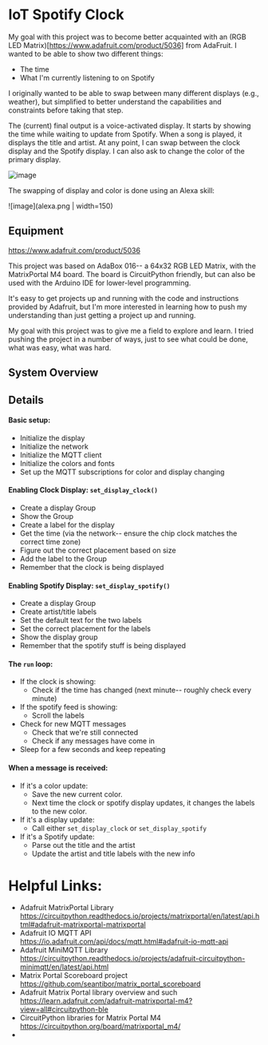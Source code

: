 
# IoT Spotify Clock

My goal with this project was to become better acquainted with an (RGB LED Matrix)[https://www.adafruit.com/product/5036] from AdaFruit. I wanted to be able to show two different things: 

* The time
* What I'm currently listening to on Spotify

I originally wanted to be able to swap between many different displays (e.g., weather), but simplified to better understand the capabilities and constraints before taking that step. 

The (current) final output is a voice-activated display. It starts by showing the time while waiting to update from Spotify. When a song is played, it displays 
the title and artist. At any point, I can swap between the clock display and the Spotify display. I can also ask to change the color of the primary display. 

![image](https://media.giphy.com/media/h0UTMkgSwvAoSCCqaU/giphy.gif?cid=790b76111a91e0a7643c755ff39486fa9b73d34ee3ace350&rid=giphy.gif)

The swapping of display and color is done using an Alexa skill: 

![image](alexa.png | width=150)

## Equipment

https://www.adafruit.com/product/5036

This project was based on AdaBox 016-- a 64x32 RGB LED Matrix, with the MatrixPortal M4 board. The board is CircuitPython friendly, but can also be used with the Arduino IDE for lower-level programming. 

It's easy to get projects up and running with the code and instructions provided by Adafruit, but I'm more interested in learning how to push my understanding than just getting a project up and running. 

My goal with this project was to give me a field to explore and learn. I tried pushing the project in a number of ways, just to see what could be done, what was easy, what was hard. 


## System Overview



## Details

#### Basic setup: 

* Initialize the display
* Initialize the network 
* Initialize the MQTT client
* Initialize the colors and fonts
* Set up the MQTT subscriptions for color and display changing

#### Enabling Clock Display: `set_display_clock()`

* Create a display Group
* Show the Group
* Create a label for the display
* Get the time (via the network-- ensure the chip clock matches the correct time zone)
* Figure out the correct placement based on size
* Add the label to the Group
* Remember that the clock is being displayed

#### Enabling Spotify Display: `set_display_spotify()`

* Create a display Group
* Create artist/title labels
* Set the default text for the two labels
* Set the correct placement for the labels
* Show the display group
* Remember that the spotify stuff is being displayed

#### The `run` loop: 

* If the clock is showing: 
    - Check if the time has changed (next minute-- roughly check every minute)
* If the spotify feed is showing: 
    - Scroll the labels
* Check for new MQTT messages
    - Check that we're still connected
    - Check if any messages have come in
* Sleep for a few seconds and keep repeating

#### When a message is received: 

* If it's a color update: 
    - Save the new current color. 
    - Next time the clock or spotify display updates, it changes the labels to the new color. 
* If it's a display update: 
    - Call either `set_display_clock` or `set_display_spotify`
* If it's a Spotify update: 
    - Parse out the title and the artist
    - Update the artist and title labels with the new info


    


# Helpful Links: 

* Adafruit MatrixPortal Library https://circuitpython.readthedocs.io/projects/matrixportal/en/latest/api.html#adafruit-matrixportal-matrixportal
* Adafruit IO MQTT API https://io.adafruit.com/api/docs/mqtt.html#adafruit-io-mqtt-api
* Adafruit MiniMQTT Library https://circuitpython.readthedocs.io/projects/adafruit-circuitpython-minimqtt/en/latest/api.html
* Matrix Portal Scoreboard project https://github.com/seantibor/matrix_portal_scoreboard
* Adafruit Matrix Portal library overview and such https://learn.adafruit.com/adafruit-matrixportal-m4?view=all#circuitpython-ble
* CircuitPython libraries for Matrix Portal M4 https://circuitpython.org/board/matrixportal_m4/
* 
